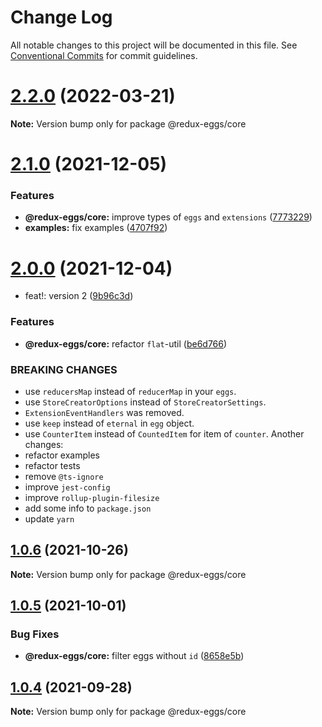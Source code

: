 # Change Log

All notable changes to this project will be documented in this file.
See [Conventional Commits](https://conventionalcommits.org) for commit guidelines.

# [2.2.0](https://github.com/fostyfost/redux-eggs/compare/v2.1.0...v2.2.0) (2022-03-21)

**Note:** Version bump only for package @redux-eggs/core

# [2.1.0](https://github.com/fostyfost/redux-eggs/compare/v2.0.0...v2.1.0) (2021-12-05)

### Features

- **@redux-eggs/core:** improve types of `eggs` and `extensions` ([7773229](https://github.com/fostyfost/redux-eggs/commit/77732292feaee0e3ddf741e42f57dacdc94f51b2))
- **examples:** fix examples ([4707f92](https://github.com/fostyfost/redux-eggs/commit/4707f924deb7da84ebd7eb0a59ec2807b509c43f))

# [2.0.0](https://github.com/fostyfost/redux-eggs/compare/v1.0.6...v2.0.0) (2021-12-04)

- feat!: version 2 ([9b96c3d](https://github.com/fostyfost/redux-eggs/commit/9b96c3d764513b68938fffebe785b0d9dd015a50))

### Features

- **@redux-eggs/core:** refactor `flat`-util ([be6d766](https://github.com/fostyfost/redux-eggs/commit/be6d7665d49552bf19d54bc81556e23e2c6dd048))

### BREAKING CHANGES

- use `reducersMap` instead of `reducerMap` in your `eggs`.
- use `StoreCreatorOptions` instead of `StoreCreatorSettings`.
- `ExtensionEventHandlers` was removed.
- use `keep` instead of `eternal` in `egg` object.
- use `CounterItem` instead of `CountedItem` for item of `counter`.
  Another changes:
- refactor examples
- refactor tests
- remove `@ts-ignore`
- improve `jest-config`
- improve `rollup-plugin-filesize`
- add some info to `package.json`
- update `yarn`

## [1.0.6](https://github.com/fostyfost/redux-eggs/compare/v1.0.5...v1.0.6) (2021-10-26)

**Note:** Version bump only for package @redux-eggs/core

## [1.0.5](https://github.com/fostyfost/redux-eggs/compare/v1.0.4...v1.0.5) (2021-10-01)

### Bug Fixes

- **@redux-eggs/core:** filter eggs without `id` ([8658e5b](https://github.com/fostyfost/redux-eggs/commit/8658e5bc2ecc979018db3d449fc0c928529c36e1))

## [1.0.4](https://github.com/fostyfost/redux-eggs/compare/v1.0.3...v1.0.4) (2021-09-28)

**Note:** Version bump only for package @redux-eggs/core
